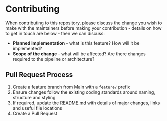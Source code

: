 # Contributing

When contributing to this repository, please discuss the change you wish to make with the
maintainers before making your contribution - details on how to get in touch are below - then we can
discuss:

* **Planned implementation** - what is this feature? How will it be implemented?
* **Scope of the change** - what will be affected? Are there changes required to the pipeline or
architecture?

## Pull Request Process

1. Create a feature branch from Main with a `feature/` prefix
2. Ensure changes follow the existing coding standards around naming, structure and styling
3. If required, update the [README.md](../README.md) with details of major changes, links and
useful file locations
4. Create a Pull Request
